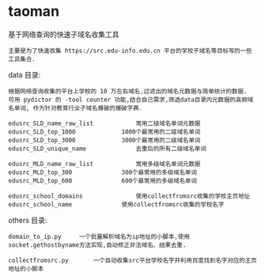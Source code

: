 # taoman
基于网络查询的快速子域名收集工具

    主要是为了快速收集 https://src.edu-info.edu.cn 平台的学校子域名等目标写的一些工具集合.

data 目录:  

    根据网络查询收集的平台上学校的 10 万左右域名,过滤出的域名元数据与简单统计的数据.
    可用 pydictor 的 -tool counter 功能,结合自己需求,筛选data目录内元数据的高频域名单词, 作为针对教育行业子域名爆破的爆破字典.


```
edusrc_SLD_name_raw_list			常用二级域名单词元数据
edusrc_SLD_top_1000				1000个最常用的二级域名单词
edusrc_SLD_top_3000				3000个最常用的二级域名单词
edusrc_SLD_unique_name				去重后的所有二级域名单词

edusrc_MLD_name_raw_list			常用多级域名单词元数据
edusrc_MLD_top_300				300个最常用的多级域名单词
edusrc_MLD_top_600				600个最常用的多级域名单词

edusrc_school_domains				使用collectfromsrc收集的学校主页地址
edusrc_school_name				使用collectfromsrc收集的学校名字
```

others 目录:   

```
domain_to_ip.py		一个批量解析域名为ip地址的小脚本,使用socket.gethostbyname方法实现,自动修正非法域名、结果去重.

collectfromsrc.py		一个自动收集src平台学校名字并利用百度找到名字对应的主页地址的小脚本
```